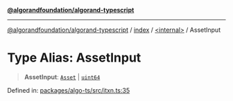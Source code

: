 [**@algorandfoundation/algorand-typescript**](../../../README.md)

***

[@algorandfoundation/algorand-typescript](../../../README.md) / [index](../../README.md) / [\<internal\>](../README.md) / AssetInput

# Type Alias: AssetInput

> **AssetInput**: [`Asset`](../../type-aliases/Asset.md) \| [`uint64`](../../type-aliases/uint64.md)

Defined in: [packages/algo-ts/src/itxn.ts:35](https://github.com/algorandfoundation/puya-ts/blob/main/packages/algo-ts/src/itxn.ts#L35)
